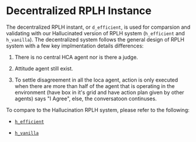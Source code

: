 # Decentralized RPLH Instance
The decentralized RPLH instant, or `d_efficient`, is used for comparsion and validating with our Hallucinated version of RPLH system (`h_efficient` and `h_vanilla`). The decentralized system follows the general design of RPLH system with a few key implmentation details differences:

1. There is no central HCA agent nor is there a judge.

2. Attitude agent still exist.

3. To settle disagreement in all the loca agent, action is only executed when there are more than half of the agent that is operating in the environment (have box in it's grid and have action plan given by other agents) says "I Agree", else, the conversatoon continuses.

To compare to the Hallucination RPLH system, please refer to the following:

- [`h_efficient`](https://github.com/KevinBian107/RPLH/tree/master/rplh/h_efficient)

- [`h_vanilla`](https://github.com/KevinBian107/RPLH/tree/master/rplh/h_vanilla)

